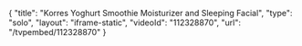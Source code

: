 {
    "title": "Korres Yoghurt Smoothie Moisturizer and Sleeping Facial",
    "type": "solo",
    "layout": "iframe-static",
    "videoId": "112328870",
    "url": "\/tvpembed\/112328870"
}